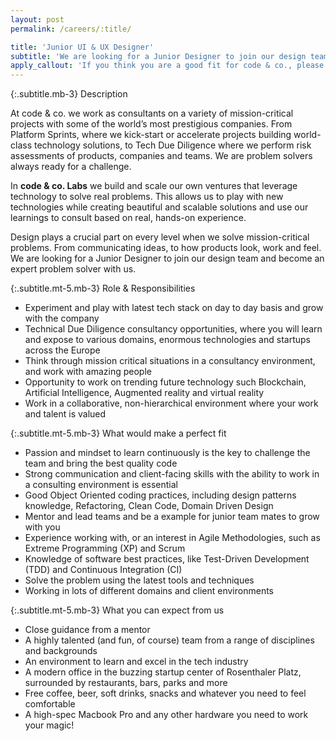 ```yaml
---
layout: post
permalink: /careers/:title/

title: 'Junior UI & UX Designer'
subtitle: 'We are looking for a Junior Designer to join our design team. Build intuitive, beautiful experiences and become an expert problem solver with us.'
apply_callout: 'If you think you are a good fit for code & co., please reach out with your LinkedIn profile, a cover letter, and link to your portfolio. We look forward to hearing from you!'
---
```


{:.subtitle.mb-3}
Description

At code & co. we work as consultants on a variety of mission-critical projects with some of the world’s most prestigious companies. From Platform Sprints, where we kick-start or accelerate projects building world-class technology solutions, to Tech Due Diligence where we perform risk assessments of products, companies and teams. We are problem solvers always ready for a challenge.

In **code & co. Labs** we build and scale our own ventures that leverage technology to solve real problems. This allows us to play with new technologies while creating beautiful and scalable solutions and use our learnings to consult based on real, hands-on experience.

Design plays a crucial part on every level when we solve mission-critical problems. From communicating ideas, to how products look, work and feel. We are looking for a Junior Designer to join our design team and become an expert problem solver with us.


{:.subtitle.mt-5.mb-3}
Role & Responsibilities

- Experiment and play with latest tech stack on day to day basis and grow with the company
- Technical Due Diligence consultancy opportunities, where you will learn and expose to various domains, enormous technologies and startups across the Europe
- Think through mission critical situations in a consultancy environment, and work with amazing people
- Opportunity to work on trending future technology such Blockchain, Artificial Intelligence, Augmented reality and virtual reality
- Work in a collaborative, non-hierarchical environment where your work and talent is valued


{:.subtitle.mt-5.mb-3}
What would make a perfect fit

- Passion and mindset to learn continuously is the key  to challenge the team and bring the best quality code
- Strong communication and client-facing skills with the ability to work in a consulting environment is essential
- Good Object Oriented coding practices, including design patterns knowledge, Refactoring, Clean Code, Domain Driven Design
- Mentor and lead teams and be a example for junior team mates to grow with you
- Experience working with, or an interest in Agile Methodologies, such as Extreme Programming (XP) and Scrum
- Knowledge of software best practices, like Test-Driven Development (TDD) and Continuous Integration (CI)
- Solve the problem using the latest tools and techniques
- Working in lots of different domains and client environments

{:.subtitle.mt-5.mb-3}
What you can expect from us

- Close guidance from a mentor
- A highly talented (and fun, of course) team from a range of disciplines and backgrounds
- An environment to learn and excel in the tech industry
- A modern office in the buzzing startup center of Rosenthaler Platz, surrounded by restaurants, bars, parks and more
- Free coffee, beer, soft drinks, snacks and whatever you need to feel comfortable
- A high-spec Macbook Pro and any other hardware you need to work your magic!
